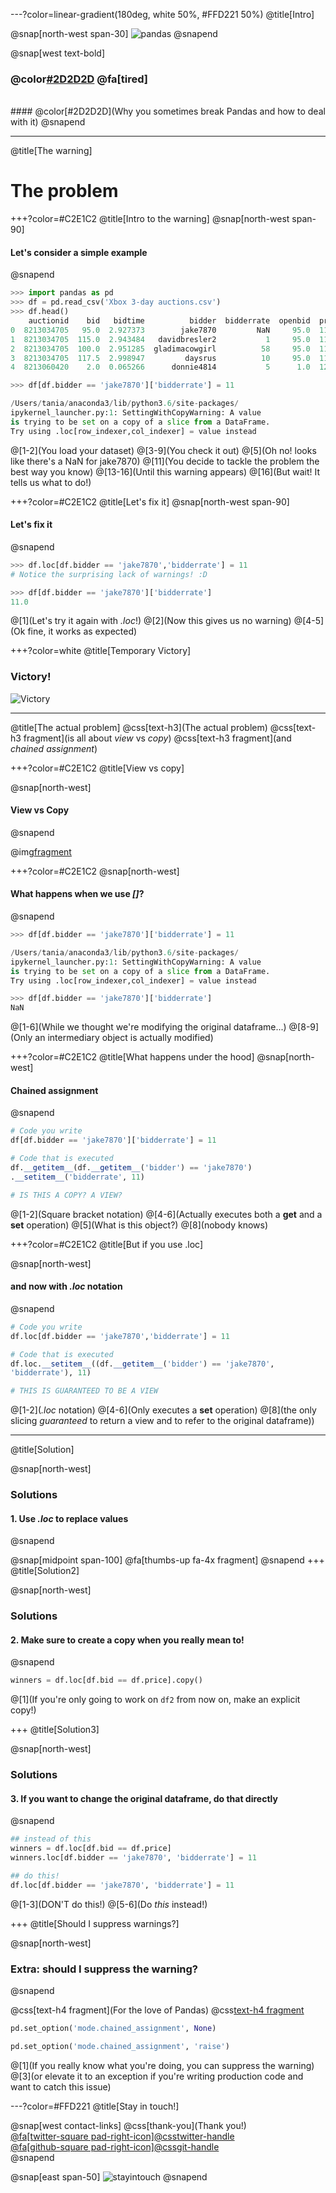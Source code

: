 ---?color=linear-gradient(180deg, white 50%, #FFD221 50%)
@title[Intro]

@snap[north-west span-30]
![pandas](assets/img/pandas_logo.png)
@snapend

@snap[west text-bold]
### @color[#2D2D2D](`SettingwithCopyWarning`)   @fa[tired]
<br>
#### @color[#2D2D2D](Why you sometimes break Pandas and how to deal with it)
@snapend


---
@title[The warning]
# The problem
+++?color=#C2E1C2
@title[Intro to the warning]
@snap[north-west span-90] 
#### Let's consider a simple example
@snapend

```python
>>> import pandas as pd
>>> df = pd.read_csv('Xbox 3-day auctions.csv')
>>> df.head()
    auctionid    bid   bidtime          bidder  bidderrate  openbid  price
0  8213034705   95.0  2.927373        jake7870         NaN     95.0  117.5
1  8213034705  115.0  2.943484   davidbresler2           1     95.0  117.5
2  8213034705  100.0  2.951285  gladimacowgirl          58     95.0  117.5
3  8213034705  117.5  2.998947         daysrus          10     95.0  117.5
4  8213060420    2.0  0.065266      donnie4814           5      1.0  120.0

>>> df[df.bidder == 'jake7870']['bidderrate'] = 11

/Users/tania/anaconda3/lib/python3.6/site-packages/
ipykernel_launcher.py:1: SettingWithCopyWarning: A value 
is trying to be set on a copy of a slice from a DataFrame.
Try using .loc[row_indexer,col_indexer] = value instead
```

@[1-2](You load your dataset)
@[3-9](You check it out)
@[5](Oh no! looks like there's a NaN for jake7870)
@[11](You decide to tackle the problem the best way you know)
@[13-16](Until this warning appears)
@[16](But wait! It tells us what to do!)

+++?color=#C2E1C2
@title[Let's fix it]
@snap[north-west span-90] 
#### Let's fix it
@snapend

```python
>>> df.loc[df.bidder == 'jake7870','bidderrate'] = 11
# Notice the surprising lack of warnings! :D

>>> df[df.bidder == 'jake7870']['bidderrate']
11.0
```

@[1](Let's try it again with *.loc*!)
@[2](Now this gives us no warning)
@[4-5](Ok fine, it works as expected)

+++?color=white
@title[Temporary Victory]
### Victory!
![Victory](https://media.giphy.com/media/JlVb5LVZ4y5Uc/giphy.gif)

---
@title[The actual problem]
@css[text-h3](The actual problem)
@css[text-h3 fragment](is all about *view* vs *copy*)
@css[text-h3 fragment](and *chained assignment*)

+++?color=#C2E1C2
@title[View vs copy]

@snap[north-west]
#### View vs Copy
@snapend

@img[fragment](https://www.dataquest.io/wp-content/uploads/2019/01/modifying.png)


+++?color=#C2E1C2
@snap[north-west]
#### What happens when we use *[]*?
@snapend

```python
>>> df[df.bidder == 'jake7870']['bidderrate'] = 11

/Users/tania/anaconda3/lib/python3.6/site-packages/
ipykernel_launcher.py:1: SettingWithCopyWarning: A value 
is trying to be set on a copy of a slice from a DataFrame.
Try using .loc[row_indexer,col_indexer] = value instead

>>> df[df.bidder == 'jake7870']['bidderrate']
NaN
```
@[1-6](While we thought we're modifying the original dataframe...)
@[8-9](Only an intermediary object is actually modified)

+++?color=#C2E1C2
@title[What happens under the hood]
@snap[north-west]
#### Chained assignment
@snapend

```python
# Code you write
df[df.bidder == 'jake7870']['bidderrate'] = 11

# Code that is executed
df.__getitem__(df.__getitem__('bidder') == 'jake7870')
.__setitem__('bidderrate', 11)

# IS THIS A COPY? A VIEW?
```

@[1-2](Square bracket notation)
@[4-6](Actually executes both a **get** and a **set** operation)
@[5](What is this object?)
@[8](nobody knows)

+++?color=#C2E1C2
@title[But if you use .loc]

@snap[north-west]
#### and now with *.loc* notation
@snapend

```python
# Code you write
df.loc[df.bidder == 'jake7870','bidderrate'] = 11

# Code that is executed
df.loc.__setitem__((df.__getitem__('bidder') == 'jake7870',
'bidderrate'), 11)

# THIS IS GUARANTEED TO BE A VIEW
```
@[1-2](*.loc* notation)
@[4-6](Only executes a **set** operation)
@[8](the only slicing *guaranteed* to return a view and to refer to the original dataframe))

---
@title[Solution]

@snap[north-west] 
### Solutions
#### 1. Use *.loc* to replace values <br>
@snapend

@snap[midpoint span-100]
@fa[thumbs-up fa-4x fragment]
@snapend
+++
@title[Solution2]

@snap[north-west] 
### Solutions
#### 2. Make sure to create a copy when you really mean to!
@snapend

```python
winners = df.loc[df.bid == df.price].copy()
```
@[1](If you're only going to work on `df2` from now on, make an explicit copy!)

+++
@title[Solution3]

@snap[north-west] 
### Solutions
#### 3. If you want to change the original dataframe, do that directly
@snapend

```python
## instead of this
winners = df.loc[df.bid == df.price]
winners.loc[df.bidder == 'jake7870', 'bidderrate'] = 11

## do this!
df.loc[df.bidder == 'jake7870', 'bidderrate'] = 11
```
@[1-3](DON'T do this!)
@[5-6](Do *this* instead!)

+++
@title[Should I suppress warnings?]

@snap[north-west] 
### Extra: should I suppress the warning?
@snapend

@css[text-h4 fragment](For the love of Pandas)
@css[text-h4 fragment](**NO**)


```python
pd.set_option('mode.chained_assignment', None)

pd.set_option('mode.chained_assignment', 'raise')
```
@[1](If you really know what you're doing, you can suppress the warning)
@[3](or elevate it to an exception if you're writing production code and want to catch this issue)

---?color=#FFD221
@title[Stay in touch!]

@snap[west contact-links]
@css[thank-you](Thank you!)<br>
<a href="https://twitter.com/tvasi">
@fa[twitter-square pad-right-icon]@css[twitter-handle](@tvasi)
</a><br>
<a href="https://github.com/tvasil/settingwithcopywarning">
@fa[github-square pad-right-icon]@css[git-handle](tvasil/settingwithcopywarning)
</a><br>
@snapend

@snap[east span-50]
![stayintouch](assets/img/contact-1.png)
@snapend



